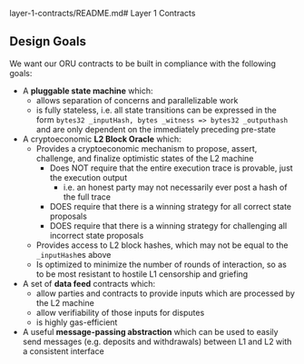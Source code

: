 layer-1-contracts/README.md# Layer 1 Contracts

## Design Goals
We want our ORU contracts to be built in compliance with the following goals:
- A **pluggable state machine** which:
    - allows separation of concerns and parallelizable work
    - is fully stateless, i.e. all state transitions can be expressed in the form `bytes32 _inputHash, bytes _witness => bytes32 _outputhash` and are only dependent on the immediately preceding pre-state
- A cryptoeconomic **L2 Block Oracle** which:
    - Provides a cryptoeconomic mechanism to propose, assert, challenge, and finalize optimistic states of the L2 machine
        - Does NOT require that the entire execution trace is provable, just the execution output
            - i.e. an honest party may not necessarily ever post a hash of the full trace
        - DOES require that there is a winning strategy for all correct state proposals
        - DOES require that there is a winning strategy for challenging all incorrect state proposals
    - Provides access to L2 block hashes, which may not be equal to the `_inputHash`es above
    - Is optimized to minimize the number of rounds of interaction, so as to be most resistant to hostile L1 censorship and griefing
- A set of **data feed** contracts which:
    - allow parties and contracts to provide inputs which are processed by the L2 machine
    - allow verifiability of those inputs for disputes
    - is highly gas-efficient
- A useful **message-passing abstraction** which can be used to easily send messages (e.g. deposits and withdrawals) between L1 and L2 with a consistent interface
